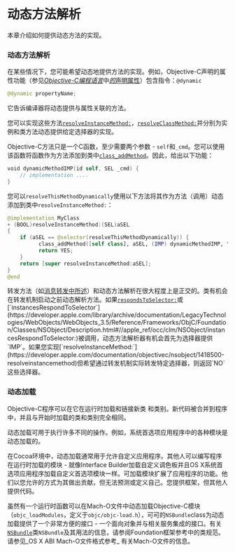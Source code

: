# 动态方法解析

本章介绍如何提供动态方法的实现。

### 动态方法解析

在某些情况下，您可能希望动态地提供方法的实现。例如，Objective-C声明的属性功能（参见[_Objective-C编程语言_](https://developer.apple.com/library/archive/documentation/Cocoa/Conceptual/ObjectiveC/Introduction/introObjectiveC.html#//apple_ref/doc/uid/TP30001163)中[_的_](https://developer.apple.com/library/archive/documentation/Cocoa/Conceptual/ObjectiveC/Introduction/introObjectiveC.html#//apple_ref/doc/uid/TP30001163)[声明属性](https://developer.apple.com/library/archive/documentation/Cocoa/Conceptual/ObjectiveC/Chapters/ocProperties.html#//apple_ref/doc/uid/TP30001163-CH17)）包含指令：`@dynamic`

```swift
@dynamic propertyName;
```

它告诉编译器将动态提供与属性关联的方法。

您可以实现这些方法[`resolveInstanceMethod:`](https://developer.apple.com/documentation/objectivec/nsobject/1418500-resolveinstancemethod)，[`resolveClassMethod:`](https://developer.apple.com/documentation/objectivec/nsobject/1418889-resolveclassmethod)并分别为实例和类方法动态提供给定选择器的实现。

Objective-C方法只是一个C函数，至少需要两个参数 - `self`和`_cmd`。您可以使用该函数将函数作为方法添加到类中[`class_addMethod`](https://developer.apple.com/documentation/objectivec/1418901-class_addmethod)。因此，给出以下功能：

```swift
void dynamicMethodIMP(id self, SEL _cmd) {
    // implementation ....
}
```

您可以`resolveThisMethodDynamically`使用以下方法将其作为方法（调用）动态添加到类中`resolveInstanceMethod:`：

```swift
@implementation MyClass
+ (BOOL)resolveInstanceMethod:(SEL)aSEL
{
    if (aSEL == @selector(resolveThisMethodDynamically)) {
          class_addMethod([self class], aSEL, (IMP) dynamicMethodIMP, "v@:");
          return YES;
    }
    return [super resolveInstanceMethod:aSEL];
}
@end
```

转发方法（如[消息转发中所述](https://developer.apple.com/library/archive/documentation/Cocoa/Conceptual/ObjCRuntimeGuide/Articles/ocrtForwarding.html#//apple_ref/doc/uid/TP40008048-CH105-SW1)）和动态方法解析在很大程度上是正交的。类有机会在转发机制启动之前动态解析方法。如果[`respondsToSelector:`](https://developer.apple.com/library/archive/documentation/LegacyTechnologies/WebObjects/WebObjects_3.5/Reference/Frameworks/ObjC/Foundation/Protocols/NSObject/Description.html#//apple_ref/occ/intfm/NSObject/respondsToSelector:)或[`instancesRespondToSelector`](https://developer.apple.com/library/archive/documentation/LegacyTechnologies/WebObjects/WebObjects_3.5/Reference/Frameworks/ObjC/Foundation/Classes/NSObject/Description.html#//apple_ref/occ/clm/NSObject/instancesRespondToSelector:)被调用，动态方法解析器有机会首先为选择器提供`IMP`。如果您实现[`resolveInstanceMethod:`](https://developer.apple.com/documentation/objectivec/nsobject/1418500-resolveinstancemethod)但希望通过转发机制实际转发特定选择器，则返回`NO`这些选择器。

### 动态加载

Objective-C程序可以在它在运行时加载和链接新类 和类别。新代码被合并到程序中，并且与开始时加载的类和类别完全相同。

动态加载可用于执行许多不同的操作。例如，系统首选项应用程序中的各种模块是动态加载的。

在Cocoa环境中，动态加载通常用于允许自定义应用程序。其他人可以编写程序在运行时加载的模块 - 就像Interface Builder加载自定义调色板并且OS X系统首选项应用程序加载自定义首选项模块一样。可加载模块扩展了应用程序的功能。他们以您允许的方式为其做出贡献，但无法预测或定义自己。您提供框架，但其他人提供代码。

虽然有一个运行时函数可以在Mach-O文件中动态加载Objective-C模块（`objc_loadModules`，定义于`objc/objc-load.h`），可可的`NSBundle`class为动态加载提供了一个非常方便的接口 - 一个面向对象并与相关服务集成的接口。有关[`NSBundle`](https://developer.apple.com/library/archive/documentation/LegacyTechnologies/WebObjects/WebObjects_3.5/Reference/Frameworks/ObjC/Foundation/Classes/NSBundle/Description.html#//apple_ref/occ/cl/NSBundle)类`NSBundle`及其用法的信息，请参阅Foundation框架参考中的类规范。请参见_OS X ABI Mach-O文件格式参考_ 有关Mach-O文件的信息。

